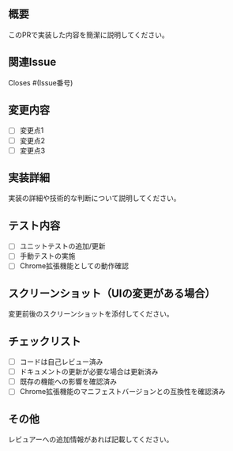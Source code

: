 ## 概要
このPRで実装した内容を簡潔に説明してください。

## 関連Issue
Closes #(Issue番号)

## 変更内容
- [ ] 変更点1
- [ ] 変更点2
- [ ] 変更点3

## 実装詳細
実装の詳細や技術的な判断について説明してください。

## テスト内容
- [ ] ユニットテストの追加/更新
- [ ] 手動テストの実施
- [ ] Chrome拡張機能としての動作確認

## スクリーンショット（UIの変更がある場合）
変更前後のスクリーンショットを添付してください。

## チェックリスト
- [ ] コードは自己レビュー済み
- [ ] ドキュメントの更新が必要な場合は更新済み
- [ ] 既存の機能への影響を確認済み
- [ ] Chrome拡張機能のマニフェストバージョンとの互換性を確認済み

## その他
レビュアーへの追加情報があれば記載してください。